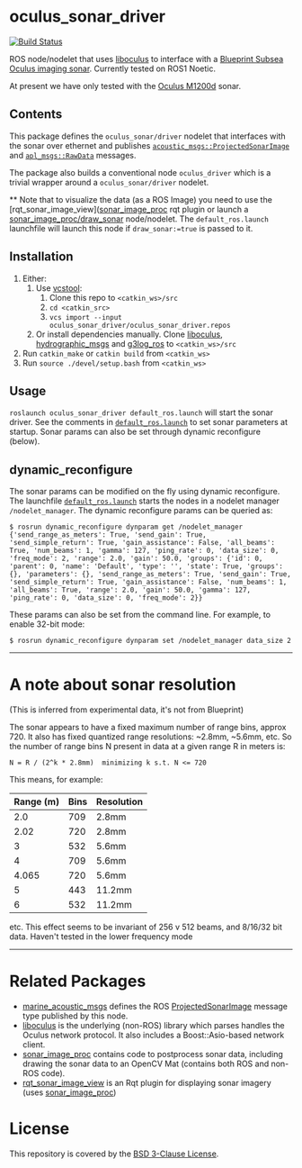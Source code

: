 # oculus_sonar_driver

[![Build Status](https://gitlab.drone.camhd.science/api/badges/apl-ocean-engineering/oculus_sonar_driver/status.svg)](https://gitlab.drone.camhd.science/apl-ocean-engineering/oculus_sonar_driver)

ROS node/nodelet that uses [liboculus](https://github.com/apl-ocean-engineering/liboculus) to interface with a [Blueprint Subsea Oculus imaging sonar](https://www.blueprintsubsea.com/oculus/index.php).
Currently tested on ROS1 Noetic.

At present we have only tested with the [Oculus M1200d](https://www.blueprintsubsea.com/pages/product.php?PN=BP01042) sonar.

## Contents

This package defines the `oculus_sonar/driver` nodelet that interfaces with the sonar
over ethernet and publishes [`acoustic_msgs::ProjectedSonarImage`](https://github.com/apl-ocean-engineering/hydrographic_msgs/blob/main/acoustic_msgs/msg/ProjectedSonarImage.msg) and
[`apl_msgs::RawData`](https://gitlab.com/apl-ocean-engineering/apl_msgs) messages.

The package also builds a conventional node `oculus_driver` which is a trivial wrapper around a
`oculus_sonar/driver` nodelet.

** Note that to visualize the data (as a ROS Image) you need to use the [rqt_sonar_image_view]([sonar_image_proc](https://github.com/apl-ocean-engineering/rqt_sonar_image_view) rqt plugin or launch a [sonar_image_proc/draw_sonar](https://github.com/apl-ocean-engineering/sonar_image_proc) node/nodelet.  The `default_ros.launch` launchfile will launch this node if `draw_sonar:=true` is passed to it.

## Installation

  1. Either:
     1. Use [vcstool](http://wiki.ros.org/vcstool):
        1. Clone this repo to `<catkin_ws>/src`
        1. `cd <catkin_src>`
        1. `vcs import --input oculus_sonar_driver/oculus_sonar_driver.repos`
     1. Or install dependencies manually. Clone [liboculus](https://github.com/apl-ocean-engineering/liboculus), [hydrographic_msgs](https://github.com/apl-ocean-engineering/hydrographic_msgs.git) and [g3log_ros](https://gitlab.com/apl-ocean-engineering/g3log_ros) to `<catkin_ws>/src`
  1. Run `catkin_make` or `catkin build` from ``<catkin_ws>``
  1. Run `source ./devel/setup.bash` from ``<catkin_ws>``

## Usage
`roslaunch oculus_sonar_driver default_ros.launch` will start the sonar driver.
See the comments in [`default_ros.launch`](launch/default_ros.launch) to set sonar parameters at startup.   Sonar params can also be set through dynamic reconfigure (below).

## dynamic_reconfigure

The sonar params can be modified on the fly using dynamic reconfigure.  The launchfile [`default_ros.launch`](launch/default_ros.launch) starts the nodes in a nodelet manager `/nodelet_manager`.  The dynamic reconfigure params can be queried as:

```
$ rosrun dynamic_reconfigure dynparam get /nodelet_manager
{'send_range_as_meters': True, 'send_gain': True, 'send_simple_return': True, 'gain_assistance': False, 'all_beams': True, 'num_beams': 1, 'gamma': 127, 'ping_rate': 0, 'data_size': 0, 'freq_mode': 2, 'range': 2.0, 'gain': 50.0, 'groups': {'id': 0, 'parent': 0, 'name': 'Default', 'type': '', 'state': True, 'groups': {}, 'parameters': {}, 'send_range_as_meters': True, 'send_gain': True, 'send_simple_return': True, 'gain_assistance': False, 'num_beams': 1, 'all_beams': True, 'range': 2.0, 'gain': 50.0, 'gamma': 127, 'ping_rate': 0, 'data_size': 0, 'freq_mode': 2}}
```

These params can also be set from the command line.  For example, to enable 32-bit mode:

```
$ rosrun dynamic_reconfigure dynparam set /nodelet_manager data_size 2
```

----
# A note about sonar resolution

(This is inferred from experimental data, it's not from Blueprint)

The sonar appears to have a fixed maximum number of range bins, approx 720.  It also has fixed quantized range resolutions:  ~2.8mm, ~5.6mm, etc.  So the number of range bins N present in data at a given range R in meters is:

```
N = R / (2^k * 2.8mm)  minimizing k s.t. N <= 720
```

This means, for example:

| Range (m) | Bins | Resolution |
|-----------|------|------------|
| 2.0 | 709 | 2.8mm |
| 2.02 | 720 | 2.8mm |
| 3 | 532 | 5.6mm |
| 4 | 709 | 5.6mm |
| 4.065 | 720 | 5.6mm |
| 5 | 443 | 11.2mm |
| 6 | 532 | 11.2mm |

etc.   This effect seems to be invariant of 256 v 512 beams, and 8/16/32 bit data.  Haven't tested in the lower frequency mode


----
# Related Packages

* [marine_acoustic_msgs](https://github.com/apl-ocean-engineering/marine_msgs/tree/main/marine_acoustic_msgs) defines the ROS [ProjectedSonarImage](https://github.com/apl-ocean-engineering/marine_msgs/blob/main/marine_acoustic_msgs/msg/ProjectedSonarImage.msg) message type published by this node.
* [liboculus](https://github.com/apl-ocean-engineering/liboculus) is the underlying (non-ROS) library which parses handles the Oculus network protocol.  It also includes a Boost::Asio-based network client.
* [sonar_image_proc](https://github.com/apl-ocean-engineering/sonar_image_proc) contains code to postprocess sonar data, including drawing the sonar data to an OpenCV Mat (contains both ROS and non-ROS code).
* [rqt_sonar_image_view](https://github.com/apl-ocean-engineering/rqt_sonar_image_view) is an Rqt plugin for displaying sonar imagery (uses [sonar_image_proc](https://github.com/apl-ocean-engineering/sonar_image_proc))

# License

This repository is covered by the [BSD 3-Clause License](LICENSE).
